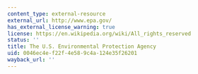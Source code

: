 ```yaml
---
content_type: external-resource
external_url: http://www.epa.gov/
has_external_license_warning: true
license: https://en.wikipedia.org/wiki/All_rights_reserved
status: ''
title: The U.S. Environmental Protection Agency
uid: 0046ec4e-f22f-4e58-9c4a-124e35f26201
wayback_url: ''
---
```

